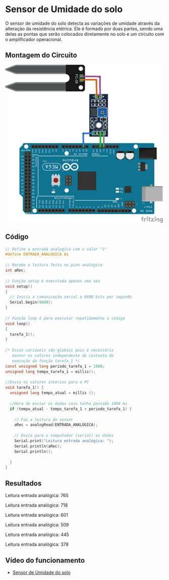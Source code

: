 # Sensor de Umidade do solo

O sensor de umidade do solo detecta as variações de umidade através da alteração da resistência elétrica. Ele é formado por duas partes, sendo uma delas as pontas que serão colocados diretamente no solo e um circuito com o amplificador operacional. 

## Montagem do Circuito

<img src="solo.png" alt="Circuito solo" width="500"/>

## Código
```C
// Define a entrada analogica com o valor "1"
#define ENTRADA_ANALOGICA A1

// Recebe a leitura feita no pino analógico
int aRec;

// Função setup é executada apenas uma vez
void setup()
{
  // Inicia a comunicação serial a 9600 bits por segundo
  Serial.begin(9600);
}

// Função loop é para executar repetidamente o código
void loop()
{
  tarefa_1();
}

/* Essas variáveis são globais pois é necessário
   manter os valores independente do contexto de
   execução da função tarefa_1 */
const unsigned long periodo_tarefa_1 = 1000;
unsigned long tempo_tarefa_1 = millis();

//Envia os valores interios para o PC
void tarefa_1() {
  unsigned long tempo_atual = millis ();

  //Hora de enviar os dados caso tenha passado 1000 ms
  if (tempo_atual - tempo_tarefa_1 > periodo_tarefa_1) {

    // Faz a leitura do sensor
    aRec = analogRead(ENTRADA_ANALOGICA);

    // Envia para o computador (serial) os dados
    Serial.print("Leitura entrada analógica: ");
    Serial.println(aRec);
    Serial.println();

  }
}
```

## Resultados
Leitura entrada analógica: 765

Leitura entrada analógica: 718

Leitura entrada analógica: 601

Leitura entrada analógica: 509

Leitura entrada analógica: 445

Leitura entrada analógica: 378

## Vídeo do funcionamento 
- [Sensor de Umidade do solo](https://youtu.be/l7jW0BGIStE)
